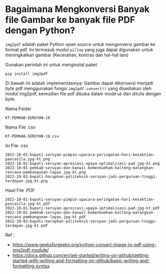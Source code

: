 # Bagaimana Mengkonversi Banyak file Gambar ke banyak file PDF dengan Python?

`img2pdf` adalah paket Python open source untuk mengonversi gambar ke format pdf. Ini termasuk modul `pillow` yang juga dapat digunakan untuk meningkatkan gambar (Kecerahan, kontras dan hal-hal lain)

Gunakan perintah ini untuk menginstal paket

```
pip install img2pdf
```

Di bawah ini adalah implementasinya:
Gambar dapat dikonversi menjadi byte pdf menggunakan fungsi `img2pdf.convert()` yang disediakan oleh modul img2pdf, kemudian file pdf dibuka dalam mode `wb` dan ditulis dengan byte.

Nama Folder
```
KT-PEMKAB-SERUYAN-10
```

Nama File .csv 
```
KT-PEMKAB-SERUYAN-10.csv
```

Isi File .csv
```
2022-10-01-bupati-seruyan-pimpin-upacara-peringatan-hari-kesaktian-pancasila.jpg-kt.png
2022-10-01-bupati-seruyan-apresiasi-upaya-optimalisasi-pad.jpg-kt.png
2022-10-01-pemkab-seruyan-dan-kanwil-kemenkumham-kalteng-matangkan-rencana-pembangunan-lapas.jpg-kt.png
2022-10-03-bupati-harapkan-politeknik-seruyan-jadi-perguruan-tinggi-terdepan.jpg-kt.png
```

Hasil File .PDF
```
2022-10-01-bupati-seruyan-pimpin-upacara-peringatan-hari-kesaktian-pancasila.jpg-kt.pdf
2022-10-01-bupati-seruyan-apresiasi-upaya-optimalisasi-pad.jpg-kt.pdf
2022-10-01-pemkab-seruyan-dan-kanwil-kemenkumham-kalteng-matangkan-rencana-pembangunan-lapas.jpg-kt.pdf
2022-10-03-bupati-harapkan-politeknik-seruyan-jadi-perguruan-tinggi-terdepan.jpg-kt.pdf
```

Ref :  
- https://www.geeksforgeeks.org/python-convert-image-to-pdf-using-img2pdf-module/
- https://docs.github.com/en/get-started/writing-on-github/getting-started-with-writing-and-formatting-on-github/basic-writing-and-formatting-syntax
